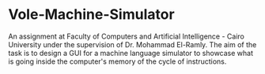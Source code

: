 # Vole-Machine-Simulator
An assignment at Faculty of Computers and Artificial Intelligence - Cairo University under the supervision of Dr. Mohammad El-Ramly. The aim of the task is to design a GUI for a machine language simulator to showcase what is going inside the computer's memory of the cycle of instructions.

